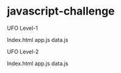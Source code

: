 # javascript-challenge

UFO Level-1

Index.html
app.js
data.js

UFO Level-2

Index.html
app.js
data.js